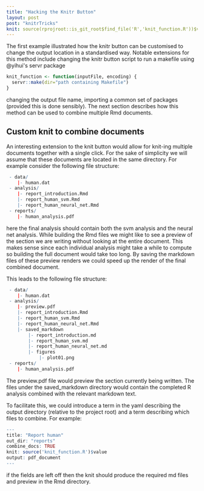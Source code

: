 ```yaml
---
title: "Hacking the Knitr Button"
layout: post
post: "knitrTricks"
knit: source(rprojroot::is_git_root$find_file('R','knit_function.R'))$value
---
```




The first example illustrated how the knitr button can be customised to change the output location in a standardised way. Notable extensions for this method include changing the knitr button script to run a makefile using @yihui's servr package 


```r
knit_function <- function(inputFile, encoding) { 
  servr::make(dir="path containing Makefile")
}
```

changing the output file name, importing a common set of packages (provided this is done sensibly). The next section describes how this method can be used to combine multiple Rmd documents.

## Custom knit to combine documents

An interesting extension to the knit button would allow for knit-ing multiple documents together with a single click. For the sake of simplicity we will assume that these documents are located in the same directory. For example consider the following file structure:


```r
 - data/
    |- human.dat
 - analysis/
    |- report_introduction.Rmd
    |- report_human_svm.Rmd
    |- report_human_neural_net.Rmd
 - reports/
    |- human_analysis.pdf
```

here the final analysis should contain both the svm analysis and the neural net analysis. While building the Rmd files we might like to see a preview of the section we are writing without looking at the entire document. This makes sense since each individual analysis might take a while to compute so building the full document would take too long. By saving the markdown files of these preview renders we could speed up the render of the final combined document.

This leads to the following file structure:


```r
 - data/
    |- human.dat
 - analysis/
    |- preview.pdf
    |- report_introduction.Rmd
    |- report_human_svm.Rmd
    |- report_human_neural_net.Rmd
    |- saved_markdown
        |- report_introduction.md
        |- report_human_svm.md
        |- report_human_neural_net.md
        |- figures
            |- plot01.png
 - reports/
    |- human_analysis.pdf
```

The preview.pdf file would preview the section currently being written. The files under the saved_markdown directory would contain the completed R analysis combined with the relevant markdown text. 

To facilitate this, we could introduce a term in the yaml describing the output directory (relative to the project root) and a term describing which files to combine. For example:


```r
---
title: "Report human"
out_dir: "reports"
combine_docs: TRUE
knit: source('knit_function.R')$value
output: pdf_document
---
```

if the fields are left off then the knit should produce the required md files and preview in the Rmd directory.
